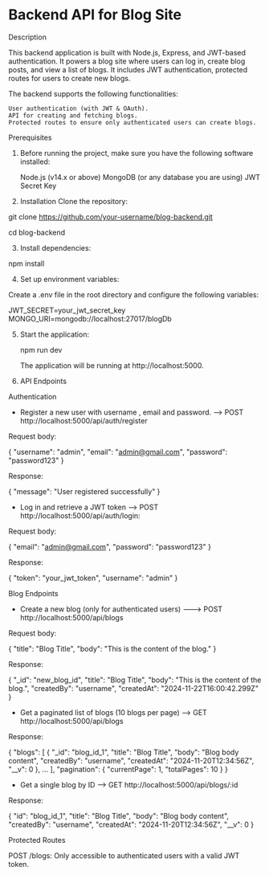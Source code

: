# Backend API for Blog Site

Description

This backend application is built with Node.js, Express, and JWT-based authentication. It powers a blog site where users can log in, create blog posts, and view a list of blogs. It includes JWT authentication, protected routes for users to create new blogs.

The backend supports the following functionalities:

    User authentication (with JWT & OAuth).
    API for creating and fetching blogs.
    Protected routes to ensure only authenticated users can create blogs.

Prerequisites

1) Before running the project, make sure you have the following software installed:

    Node.js (v14.x or above)
    MongoDB (or any database you are using)
    JWT Secret Key

2) Installation Clone the repository:

git clone https://github.com/your-username/blog-backend.git

cd blog-backend

3) Install dependencies:

npm install

4) Set up environment variables:

Create a .env file in the root directory and configure the following variables:

JWT_SECRET=your_jwt_secret_key
MONGO_URI=mongodb://localhost:27017/blogDb


5) Start the application:

    npm run dev

    The application will be running at http://localhost:5000.


6) API Endpoints

Authentication

* Register a new user with username , email and password. --> POST http://localhost:5000/api/auth/register

Request body:

{
  "username": "admin",
  "email": "admin@gmail.com",
  "password": "password123"
}

Response:

{
    "message": "User registered successfully"
}


* Log in and retrieve a JWT token --> POST http://localhost:5000/api/auth/login: 

Request body:

{
  "email": "admin@gmail.com",
  "password": "password123"
}

Response:

{
  "token": "your_jwt_token",
  "username": "admin"
}

Blog Endpoints

* Create a new blog (only for authenticated users) --->  POST http://localhost:5000/api/blogs

Request body:

{
  "title": "Blog Title",
  "body": "This is the content of the blog."
}

Response:

{
      "_id": "new_blog_id",
      "title": "Blog Title",
      "body": "This is the content of the blog.",
      "createdBy": "username",
      "createdAt": "2024-11-22T16:00:42.299Z"
}


* Get a paginated list of blogs (10 blogs per page) --> GET http://localhost:5000/api/blogs

Response:

{
"blogs": [
{
"_id": "blog_id_1",
"title": "Blog Title",
"body": "Blog body content",
"createdBy": "username",
"createdAt": "2024-11-20T12:34:56Z",
"__v": 0
},
...
],
"pagination": {
"currentPage": 1,
"totalPages": 10
}
}

* Get a single blog by ID --> GET http://localhost:5000/api/blogs/:id 

Response:

{
"id": "blog_id_1",
"title": "Blog Title",
"body": "Blog body content",
"createdBy": "username",
"createdAt": "2024-11-20T12:34:56Z",
"__v": 0
}


Protected Routes

POST /blogs: Only accessible to authenticated users with a valid JWT token.


